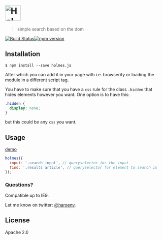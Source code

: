 # <img alt="Holmes.js" src="https://haroen.me/holmes/images/logo.png" height="50px"></img>

> simple search based on the dom

[![Build Status](https://travis-ci.org/Haroenv/holmes.svg?branch=gh-pages)](https://travis-ci.org/Haroenv/holmes)[![npm version](https://badge.fury.io/js/holmes.js.svg)](https://www.npmjs.com/package/holmes.js)

## Installation

```
$ npm install --save holmes.js
```

After which you can add it in your page with i.e. browserify or loading the module in a different script tag.

You have to make sure that you have a `css` rule for the class `.hidden` that hides elements however you want. One option is to have this:

```css
.hidden {
  display: none;
}
```

but this could be any `css` you want.

## Usage

[demo](https://haroen.me/holmes/)

```js
holmes({
  input: '.search input', // queryselector for the input
  find: '.results article', // queryselector for element to search in
});
```

### Questions?

Compatible up to IE9.

Let me know on twitter: [@haroenv](https://twitter.com/haroenv).

## License

Apache 2.0
